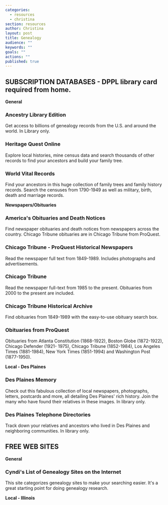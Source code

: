 ```yaml
---
categories: 
  - resources
  - christina
section: resources
author: Christina
layout: post
title: Genealogy
audience: ""
keywords: ""
goals: ""
actions: ""
published: true
---
```


##  SUBSCRIPTION DATABASES - DPPL library card required from home.

**General**

### Ancestry Library Edition
Get access to billions of genealogy records from the U.S. and around the world. In Library only.

### Heritage Quest Online
Explore local histories, mine census data and search thousands of other records to find your ancestors and build your family tree.

### World Vital Records
Find your ancestors in this huge collection of family trees and family history records. Search the censuses from 1790-1949 as well as military, birth, death and marriage records.

**Newspapers/Obituaries**

### America's Obituaries and Death Notices
Find newspaper obituaries and death notices from newspapers across the country.  Chicago Tribune obituaries are in Chicago Tribune from ProQuest.

### Chicago Tribune - ProQuest Historical Newspapers
Read the newspaper full text from 1849-1989. Includes photographs and advertisements.

### Chicago Tribune
Read the newspaper full-text from 1985 to the present. Obituaries from 2000 to the present are included.

### Chicago Tribune Historical Archive
Find obituaries from 1849-1989 with the easy-to-use obituary search box.

### Obituaries from ProQuest
Obituaries from Atlanta Constitution (1868-1922), Boston Globe (1872-1922), Chicago Defender (1921- 1975), Chicago Tribune (1852-1984), Los Angeles Times (1881-1984), New York Times (1851-1994) and Washington Post (1877-1950).

**Local - Des Plaines**

### Des Plaines Memory
Check out this fabulous collection of local newspapers, photographs, letters, postcards and more, all detailing Des Plaines' rich history. Join the many who have found their relatives in these images. In library only.

### Des Plaines Telephone Directories
Track down your relatives and ancestors who lived in Des Plaines and neighboring communities. In library only.

## FREE WEB SITES

**General**

### Cyndi's List of Genealogy Sites on the Internet
This site categorizes genealogy sites to make your searching easier. It's a great starting point for doing genealogy research. 

**Local - Illinois**




